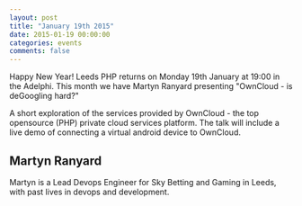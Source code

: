 ```yaml
---
layout: post
title: "January 19th 2015"
date: 2015-01-19 00:00:00
categories: events
comments: false
---
```

Happy New Year! Leeds PHP returns on Monday 19th January at 19:00 in the Adelphi. This month we have Martyn Ranyard presenting "OwnCloud - is deGoogling hard?"

A short exploration of the services provided by OwnCloud - the top opensource (PHP) private cloud services platform. The talk will include a live demo of connecting a virtual android device to OwnCloud.

## Martyn Ranyard
Martyn is a Lead Devops Engineer for Sky Betting and Gaming in Leeds, with past lives in devops and development.
